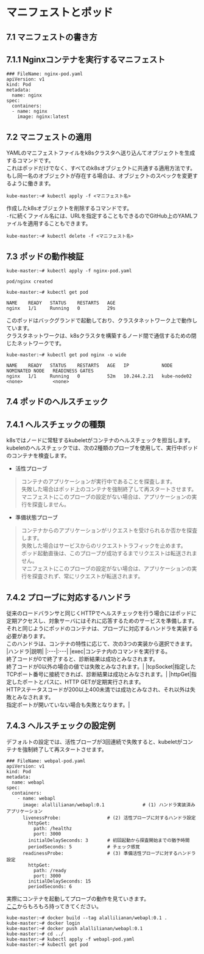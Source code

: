 # マニフェストとポッド
## 7.1 マニフェストの書き方
## 7.1.1 Nginxコンテナを実行するマニフェスト
```
### FileName: nginx-pod.yaml
apiVersion: v1
kind: Pod
metadata:
  name: nginx
spec:
  containers:
  - name: nginx
    image: nginx:latest
```
## 7.2 マニフェストの適用
YAMLのマニフェストファイルをk8sクラスタへ送り込んてオブジェクトを生成するコマンドです。  
これはポッドだけでなく、すべてのk8sオブジェクトに共通する適用方法です。  
もし同一名のオブジェクトが存在する場合は、オブジェクトのスペックを変更するように働きます。
```
kube-master:~# kubectl apply -f <マニフェスト名>
```
作成したk8sオブジェクトを削除するコマンドです。  
`-f`に続くファイル名には、URLを指定することもできるのでGitHub上のYAMLファイルを適用することもできます。
```
kube-master:~# kubectl delete -f <マニフェスト名>
```
## 7.3 ポッドの動作検証
```
kube-master:~# kubectl apply -f nginx-pod.yaml
```
```
pod/nginx created
```
```
kube-master:~# kubectl get pod
```
```
NAME    READY   STATUS    RESTARTS   AGE
nginx   1/1     Running   0          29s
```
このポッドはバックグランドで起動しており、クラスタネットワーク上で動作しています。  
クラスタネットワークは、k8sクラスタを構築するノード間で通信するための閉じたネットワークです。
```
kube-master:~# kubectl get pod nginx -o wide
```
```
NAME    READY   STATUS    RESTARTS   AGE   IP            NODE          NOMINATED NODE   READINESS GATES
nginx   1/1     Running   0          52m   10.244.2.21   kube-node02   <none>           <none>
```
## 7.4 ポッドのヘルスチェック
## 7.4.1 ヘルスチェックの種類
k8sではノードに常駐するkubeletがコンテナのヘルスチェックを担当します。  
kubeletのヘルスチェックでは、次の2種類のプローブを使用して、実行中ポッドのコンテナを検査します。
- 活性プローブ
> コンテナのアプリケーションが実行中であることを探査します。  
> 失敗した場合はポッド上のコンテナを強制終了して再スタートさせます。  
> マニフェストにこのプローブの設定がない場合は、アプリケーションの実行を探査しません。

- 準備状態プローブ
> コンテナからのアプリケーションがリクエストを受けられるか否かを探査します。  
> 失敗した場合はサービスからのリクエストトラフィックを止めます。  
> ポッド起動直後は、このプローブが成功するまでリクエストは転送されません。  
> マニフェストにこのプローブの設定がない場合は、アプリケーションの実行を探査されず、常にリクエストが転送されます。

## 7.4.2 プローブに対応するハンドラ
従来のロードバランサと同じくHTTPでヘルスチェックを行う場合にはポッドに定期アクセスし、対象サーバにはそれに応答するためのサービスを準備します。  
それと同じようにポッドのコンテナは、プローブに対応するハンドラを実装する必要があります。  
このハンドラは、コンテナの特性に応じて、次の3つの実装から選択できます。
|ハンドラ|説明|
|:---|:---|
|exec|コンテナ内のコマンドを実行する。</br>終了コードが0で終了すると、診断結果は成功とみなされます。</br>終了コードが0以外の場合の値では失敗とみなされます。|
|tcpSocket|指定したTCPポート番号に接続できれば、診断結果は成功とみなされます。|
|httpGet|指定したポートとパスに、HTTP GETが定期実行されます。</br>HTTPステータスコードが200以上400未満では成功とみなされ、それ以外は失敗とみなされます。</br>指定ポートが開いていない場合も失敗となります。|

## 7.4.3 ヘルスチェックの設定例
デフォルトの設定では、活性ブローブが3回連続で失敗すると、kubeletがコンテナを強制終了して再スタートさせます。
```
### FileName: webpal-pod.yaml
apiVersion: v1
kind: Pod
metadata:
  name: webapl
spec:
  containers:
    - name: webapl
      image: alallilianan/webapl:0.1              # (1) ハンドラ実装済みアプリケーション
      livenessProbe:                 # (2) 活性プローブに対するハンドラ設定
        httpGet:
          path: /healthz
          port: 3000
        initialDelaySeconds: 3       # 初回起動から探査開始までの猶予時間
        periodSeconds: 5             # チェック感覚
      readinessProbe:                # (3) 準備活性プローブに対するハンドラ設定
        httpGet:
          path: /ready
          port: 3000
        initialDelaySeconds: 15
        periodSeconds: 6
```
実際にコンテナを起動してプローブの動作を見ていきます。  
[ここ](https://github.com/takara9/codes_for_lessons/tree/master/step07/hc-probe)からもろもろ持ってきてください。
```
kube-master:~# docker build --tag alallilianan/webapl:0.1 .
kube-master:~# docker login
kube-master:~# docker push alallilianan/webapl:0.1
kube-master:~# cd ../
kube-master:~# kubectl apply -f webapl-pod.yaml
kube-master:~# kubectl get pod
```
